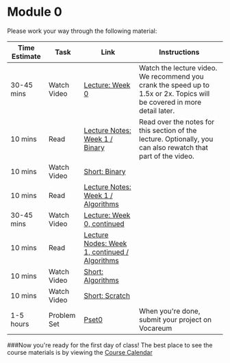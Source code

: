 # Module 0

Please work your way through the following material:

Time Estimate | Task | Link | Instructions
--------------|------|------|-------------
30-45 mins | Watch Video | <a href="https://youtube.com/watch?v=zFenJJtAEzE" target="_blank">Lecture: Week 0</a> | Watch the lecture video. We recommend you crank the speed up to 1.5x or 2x. Topics will be covered in more detail later.
10 mins | Read | <a href="http://cdn.cs50.net/2015/fall/lectures/0/w/notes0w/notes0w.html#binary" target="_blank">Lecture Notes: Week 1 / Binary</a> | Read over the notes for this section of the lecture. Optionally, you can also rewatch that part of the video.
10 mins | Watch Video | <a href="http://cs50.tv/2012/fall/shorts/binary/binary-720p.mp4" target="_blank">Short: Binary</a>
10 mins | Read | <a href="http://cdn.cs50.net/2015/fall/lectures/0/w/notes0w/notes0w.html#algorithms" target="_blank">Lecture Notes: Week 1 / Algorithms</a>
30-45 mins | Watch Video | <a href="https://youtube.com/watch?v=UuFWYOnHwGM" target="_blank">Lecture: Week 0, continued</a>
10 mins | Read | <a href="http://cdn.cs50.net/2015/fall/lectures/0/f/notes0f/notes0f.html#algorithms" target="_blank">Lecture Nodes: Week 1, continued / Algorithms</a>
10 mins | Watch Video | <a href="http://cs50.tv/2012/fall/shorts/algorithms/algorithms-720p.mp4" target="_blank">Short: Algorithms</a>
10 mins | Watch Video | <a href="http://cs50.tv/2013/fall/shorts/scratch/scratch-720p.mp4" target="_blank">Short: Scratch</a>
1-5 hours | Problem Set | <a href="http://cdn.cs50.net/2015/fall/psets/0/pset0/pset0.html" target="_blank">Pset0</a> | When you're done, submit your project on Vocareum

###Now you're ready for the first day of class! The best place to see the course materials is by viewing the [Course Calendar](..)
